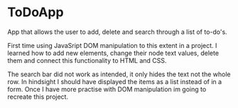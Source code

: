 # ToDoApp
App that allows the user to add, delete and search through a list of to-do's. 

First time using JavaSript DOM manipulation to this extent in a project. I learned how to add new elements, change their node text values, delete them and connect this functionality to HTML and CSS. 

The search bar did not work as intended, it only hides the text not the whole row. In hindsight I should have displayed the items as a list instead of in a form. Once I have more practise with DOM manipulation im going to recreate this project.